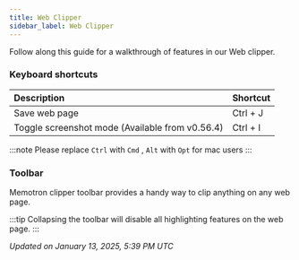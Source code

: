 ```yaml
---
title: Web Clipper
sidebar_label: Web Clipper
---
```


Follow along this guide for a walkthrough of features in our Web clipper.

### Keyboard shortcuts

| Description | Shortcut |
|:----------------|:-------------|
| Save web page | Ctrl + J |
| Toggle screenshot mode (Available from v0.56.4) | Ctrl + I |

:::note
Please replace ```Ctrl``` with ```Cmd``` , ```Alt``` with ```Opt``` for mac users
:::

### Toolbar

Memotron clipper toolbar provides a handy way to clip anything on any web page.

:::tip
Collapsing the toolbar will disable all highlighting features on the web page.
:::

*Updated on January 13, 2025, 5:39 PM UTC*

